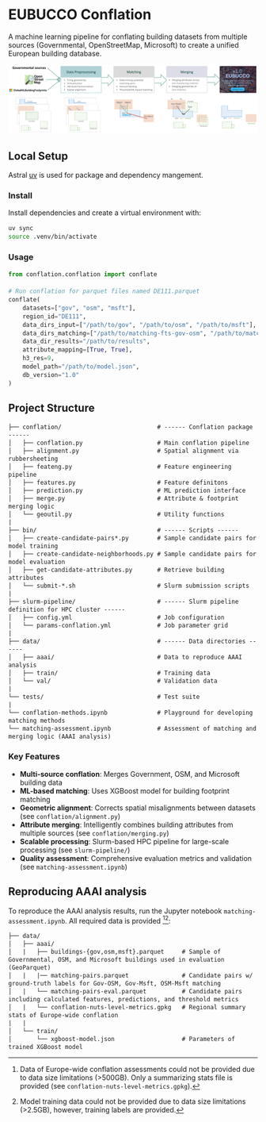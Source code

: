 # EUBUCCO Conflation

A machine learning pipeline for conflating building datasets from multiple sources (Governmental, OpenStreetMap, Microsoft) to create a unified European building database.

![](manuscript/pipeline.png)


## Local Setup

Astral [uv](https://docs.astral.sh/uv/) is used for package and dependency mangement.

### Install
Install dependencies and create a virtual environment with:
```bash
uv sync
source .venv/bin/activate
```

### Usage

```python
from conflation.conflation import conflate

# Run conflation for parquet files named DE111.parquet
conflate(
    datasets=["gov", "osm", "msft"],
    region_id="DE111",
    data_dirs_input=["/path/to/gov", "/path/to/osm", "/path/to/msft"],
    data_dirs_matching=["/path/to/matching-fts-gov-osm", "/path/to/matching-fts-gov-osm-msft"],
    data_dir_results="/path/to/results",
    attribute_mapping=[True, True],
    h3_res=9,
    model_path="/path/to/model.json",
    db_version="1.0"
)
```


## Project Structure

```
├── conflation/                           # ------ Conflation package ------
│   ├── conflation.py                     # Main conflation pipeline
│   ├── alignment.py                      # Spatial alignment via rubbersheeting
│   ├── feateng.py                        # Feature engineering pipeline
│   ├── features.py                       # Feature definitons
│   ├── prediction.py                     # ML prediction interface
│   ├── merge.py                          # Attribute & footprint merging logic
│   └── geoutil.py                        # Utility functions
|
├── bin/                                  # ------ Scripts ------
│   ├── create-candidate-pairs*.py        # Sample candidate pairs for model training
│   ├── create-candidate-neighborhoods.py # Sample candidate pairs for model evaluation
│   ├── get-candidate-attributes.py       # Retrieve building attributes
│   └── submit-*.sh                       # Slurm submission scripts
|
├── slurm-pipeline/                       # ------ Slurm pipeline definition for HPC cluster ------
│   ├── config.yml                        # Job configuration
│   └── params-conflation.yml             # Job parameter grid
|
├── data/                                 # ------ Data directories ------
│   ├── aaai/                             # Data to reproduce AAAI analysis
│   ├── train/                            # Training data
│   └── val/                              # Validation data
|
└── tests/                                # Test suite
|
└── conflation-methods.ipynb              # Playground for developing matching methods
└── matching-assessment.ipynb             # Assessment of matching and merging logic (AAAI analysis)
```

### Key Features

- **Multi-source conflation**: Merges Government, OSM, and Microsoft building data
- **ML-based matching**: Uses XGBoost model for building footprint matching
- **Geometric alignment**: Corrects spatial misalignments between datasets (see `conflation/alignment.py`)
- **Attribute merging**: Intelligently combines building attributes from multiple sources (see `conflation/merging.py`)
- **Scalable processing**: Slurm-based HPC pipeline for large-scale processing (see `slurm-pipeline/`)
- **Quality assessment**: Comprehensive evaluation metrics and validation (see `matching-assessment.ipynb`)


## Reproducing AAAI analysis
To reproduce the AAAI analysis results, run the Jupyter notebook `matching-assessment.ipynb`. All required data is provided [^1][^2]:
```
├── data/
│   ├── aaai/
│   |   ├── buildings-{gov,osm,msft}.parquet     # Sample of Governmental, OSM, and Microsoft buildings used in evaluation (GeoParquet)
│   |   |── matching-pairs.parquet               # Candidate pairs w/ ground-truth labels for Gov-OSM, Gov-Msft, OSM-Msft matching
│   |   └── matching-pairs-eval.parquet          # Candidate pairs including calculated features, predictions, and threshold metrics
│   |   └── conflation-nuts-level-metrics.gpkg   # Regional summary stats of Europe-wide conflation
|   |
│   └── train/
│       └── xgboost-model.json                   # Parameters of trained XGBoost model

```

[^1]: Data of Europe-wide conflation assessments could not be provided due to data size limitations (>500GB). Only a summarizing stats file is provided (see `conflation-nuts-level-metrics.gpkg`).

[^2]: Model training data could not be provided due to data size limitations (>2.5GB), however, training labels are provided.
